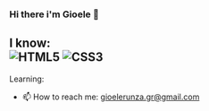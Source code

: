### Hi there i'm Gioele 👋

I know: <br/>
![HTML5](https://img.shields.io/badge/html5-%23E34F26.svg?style=for-the-badge&logo=html5&logoColor=white) ![CSS3](https://img.shields.io/badge/CSS3-1572B6?style=for-the-badge&logo=css3&logoColor=white)
---
Learning: <br/>


- 📫 How to reach me: gioelerunza.gr@gmail.com

